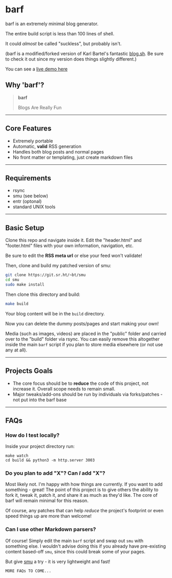 # barf

barf is an extremely minimal blog generator.

The entire build script is less than 100 lines of shell.

It could *almost* be called "suckless", but probably isn't.

(barf is a modified/forked version of Karl Bartel's fantastic [blog.sh](https://github.com/karlb/karl.berlin). Be sure to check it out since my version does things slightly different.)

You can see a [live demo here](https://barf.bt.ht)

## Why 'barf'?

> **barf**
>
> Blogs Are Really Fun

---

## Core Features

- Extremely portable
- Automatic, **valid** RSS generation
- Handles both blog posts and normal pages
- No front matter or templating, just create markdown files

---

## Requirements

- rsync
- smu (see below)
- entr (optonal)
- standard UNIX tools

---

## Basic Setup

Clone this repo and navigate inside it. Edit the "header.html" and "footer.html" files with your own information, navigation, etc. 

Be sure to edit the **RSS meta url** or else your feed won't validate!

Then, clone and build my patched version of smu:

```sh
git clone https://git.sr.ht/~bt/smu
cd smu
sudo make install
```

Then clone this directory and build:

```sh
make build
```

Your blog content will be in the `build` directory.

Now you can delete the dummy posts/pages and start making your own!

Media (such as images, videos) are placed in the "public" folder and carried over to the "build" folder via rsync. You can easily remove this altogether inside the main `barf` script if you plan to store media elsewhere (or not use any at all).

---

## Projects Goals

- The core focus should be to **reduce** the code of this project, not increase it. Overall scope needs to remain small.
- Major tweaks/add-ons should be run by individuals via forks/patches - not put into the barf base

---

## FAQs

### How do I test locally?

Inside your project directory run:

```
make watch
cd build && python3 -m http.server 3003
```

### Do you plan to add "X"? Can *I* add "X"?

Most likely not. I'm happy with how things are currently. If you want to add something - great! The point of this project is to give others the ability to fork it, tweak it, patch it, and share it as much as they'd like. The core of barf will remain minimal for this reason.

Of course, any patches that can help *reduce* the project's footprint or even speed things up are more than welcome!

### Can I use other Markdown parsers?

Of course! Simply edit the main `barf` script and swap out `smu` with something else. I wouldn't advise doing this if you already have pre-existing content based-off `smu`, since this could break some of your pages.

But give [smu](https://git.sr.ht/~bt/smu) a try - it is very lightweight and fast!

```
MORE FAQs TO COME...
```
